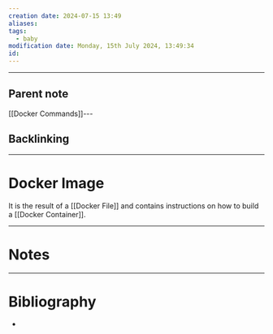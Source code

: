 ```yaml
---
creation date: 2024-07-15 13:49
aliases: 
tags:
  - baby
modification date: Monday, 15th July 2024, 13:49:34
id:
---
```

--- 
## Parent note
[[Docker Commands]]---
## Backlinking


---
# Docker Image
It is the result of a [[Docker File]] and contains instructions on how to build a [[Docker Container]].

---
# Notes


---
# Bibliography
+ 